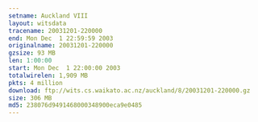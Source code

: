 ```yaml
---
setname: Auckland VIII
layout: witsdata
tracename: 20031201-220000
end: Mon Dec  1 22:59:59 2003
originalname: 20031201-220000
gzsize: 93 MB
len: 1:00:00
start: Mon Dec  1 22:00:00 2003
totalwirelen: 1,909 MB
pkts: 4 million
download: ftp://wits.cs.waikato.ac.nz/auckland/8/20031201-220000.gz
size: 306 MB
md5: 238076d9491468000348900eca9e0485
---
```


